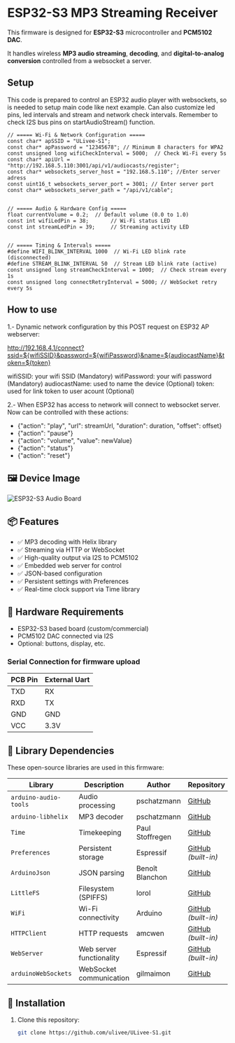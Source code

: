 # ESP32-S3 MP3 Streaming Receiver

This firmware is designed for **ESP32-S3** microcontroller and **PCM5102 DAC**. 

It handles wireless **MP3 audio streaming**, **decoding**, and **digital-to-analog conversion** controlled from a websocket a server.

## Setup

This code is prepared to control an ESP32 audio player with websockets, so is needed to setup main code like next example. Can also customize  led pins, led intervals and stream and network check intervals. Remember to check I2S bus pins on startAudioStream() function.

```
// ===== Wi-Fi & Network Configuration =====
const char* apSSID = "ULivee-S1";
const char* apPassword = "12345678"; // Minimum 8 characters for WPA2
const unsigned long wifiCheckInterval = 5000;  // Check Wi-Fi every 5s
const char* apiUrl = "http://192.168.5.110:3001/api/v1/audiocasts/register"; 
const char* websockets_server_host = "192.168.5.110"; //Enter server adress
const uint16_t websockets_server_port = 3001; // Enter server port
const char* websockets_server_path = "/api/v1/cable";


// ===== Audio & Hardware Config =====
float currentVolume = 0.2;  // Default volume (0.0 to 1.0)
const int wifiLedPin = 38;       // Wi-Fi status LED
const int streamLedPin = 39;     // Streaming activity LED


// ===== Timing & Intervals =====
#define WIFI_BLINK_INTERVAL 1000  // Wi-Fi LED blink rate (disconnected)
#define STREAM_BLINK_INTERVAL 50  // Stream LED blink rate (active)
const unsigned long streamCheckInterval = 1000;  // Check stream every 1s
const unsigned long connectRetryInterval = 5000; // WebSocket retry every 5s
```



## How to use

1.- Dynamic network configuration by this POST request on ESP32 AP webserver: 

   http://192.168.4.1/connect?ssid=${wifiSSID}&password=${wifiPassword}&name=${audiocastName}&token=${token}

   wifiSSID: your wifi SSID (Mandatory)
   wifiPassword: your wifi password (Mandatory)
   audiocastName: used to name the device (Optional)
   token: used for link token to user acount (Optional)

2.- When ESP32 has access to network will connect to websocket server. Now can be controlled with these actions:
   - {"action": "play", "url": streamUrl, "duration": duration, "offset": offset}
   - {"action": "pause"}
   - {"action": "volume", "value": newValue}
   - {"action": "status"}
   - {"action": "reset"}

   


## 🖼️ Device Image

![ESP32-S3 Audio Board](https://github.com/ulivee/audiocast_v2/blob/main/pcb_render.png)


## 📦 Features

- ✅ MP3 decoding with Helix library
- ✅ Streaming via HTTP or WebSocket
- ✅ High-quality output via I2S to PCM5102
- ✅ Embedded web server for control
- ✅ JSON-based configuration
- ✅ Persistent settings with Preferences
- ✅ Real-time clock support via Time library

## 🧰 Hardware Requirements

- ESP32-S3 based board (custom/commercial)
- PCM5102 DAC connected via I2S
- Optional: buttons, display, etc.

### Serial Connection for firmware upload

| PCB Pin | External Uart |
|---------|---------------|
| TXD     | RX            |
| RXD     | TX            |
| GND     | GND           |
| VCC     | 3.3V          |

## 🧪 Library Dependencies

These open-source libraries are used in this firmware:

| Library               | Description              | Author         | Repository |
|------------------------|--------------------------|----------------|------------|
| `arduino-audio-tools` | Audio processing         | pschatzmann    | [GitHub](https://github.com/pschatzmann/arduino-audio-tools) |
| `arduino-libhelix`    | MP3 decoder              | pschatzmann    | [GitHub](https://github.com/pschatzmann/arduino-libhelix) |
| `Time`                | Timekeeping              | Paul Stoffregen| [GitHub](https://github.com/PaulStoffregen/Time) |
| `Preferences`         | Persistent storage       | Espressif      | [GitHub](https://github.com/espressif/arduino-esp32) *(built-in)* |
| `ArduinoJson`         | JSON parsing             | Benoît Blanchon| [GitHub](https://github.com/bblanchon/ArduinoJson) |
| `LittleFS`            | Filesystem (SPIFFS)      | lorol          | [GitHub](https://github.com/lorol/LITTLEFS) |
| `WiFi`                | Wi-Fi connectivity       | Arduino        | [GitHub](https://github.com/espressif/arduino-esp32) *(built-in)* |
| `HTTPClient`          | HTTP requests            | amcwen         | [GitHub](https://github.com/espressif/arduino-esp32) *(built-in)* |
| `WebServer`           | Web server functionality | Espressif      | [GitHub](https://github.com/espressif/arduino-esp32) *(built-in)* |
| `arduinoWebSockets`   | WebSocket communication  | gilmaimon      | [GitHub](https://github.com/gilmaimon/ArduinoWebsockets) |

## 🔧 Installation

1. Clone this repository:
   ```bash
   git clone https://github.com/ulivee/ULivee-S1.git

